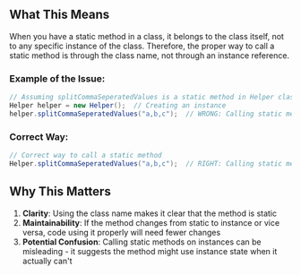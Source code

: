 ## What This Means

When you have a static method in a class, it belongs to the class itself, not to any specific instance of the class. Therefore, the proper way to call a static method is through the class name, not through an instance reference.

### Example of the Issue:

```java
// Assuming splitCommaSeperatedValues is a static method in Helper class
Helper helper = new Helper();  // Creating an instance
helper.splitCommaSeperatedValues("a,b,c");  // WRONG: Calling static method via instance
```

### Correct Way:

```java
// Correct way to call a static method
Helper.splitCommaSeperatedValues("a,b,c");  // RIGHT: Calling static method via class name
```

## Why This Matters

1. **Clarity**: Using the class name makes it clear that the method is static
2. **Maintainability**: If the method changes from static to instance or vice versa, code using it properly will need fewer changes
3. **Potential Confusion**: Calling static methods on instances can be misleading - it suggests the method might use instance state when it actually can't
